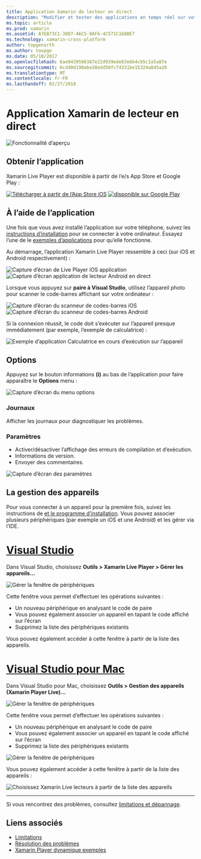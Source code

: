 ```yaml
---
title: Application Xamarin de lecteur en direct
description: "Modifier et tester des applications en temps réel sur votre appareil iOS ou Android"
ms.topic: article
ms.prod: xamarin
ms.assetid: A7EB73C1-38D7-46C5-9AF6-4C571C168BE7
ms.technology: xamarin-cross-platform
author: topgenorth
ms.author: toopge
ms.date: 05/10/2017
ms.openlocfilehash: 6ae0439566387e22d939ede83e6b4cb5c1a5a8fe
ms.sourcegitcommit: 6cd40d190abe38edd50fc74331be15324a845a28
ms.translationtype: MT
ms.contentlocale: fr-FR
ms.lasthandoff: 02/27/2018
---
```

# <a name="xamarin-live-player-app"></a>Application Xamarin de lecteur en direct

![Fonctionnalité d’aperçu](~/media/shared/preview.png)

## <a name="get-the-app"></a>Obtenir l’application

Xamarin Live Player est disponible à partir de l’e/s App Store et Google Play :

[ ![Télécharger à partir de l’App Store iOS](player-images/app-store-badge.svg)](https://itunes.apple.com/us/app/xamarin-live-player/id1228841832?ls=1&mt=8) [ ![disponible sur Google Play](player-images/google-play-badge.png)](https://play.google.com/store/apps/details?id=com.xamarin.live)



## <a name="using-the-app"></a>À l’aide de l’application

Une fois que vous avez installé l’application sur votre téléphone, suivez les [instructions d’installation](~/tools/live-player/install.md) pour se connecter à votre ordinateur. Essayez l’une de le [exemples d’applications](~/tools/live-player/samples.md) pour qu’elle fonctionne.

Au démarrage, l’application Xamarin Live Player ressemble à ceci (sur iOS et Android respectivement) :

![Capture d’écran de Live Player iOS application](player-images/app-iphone-sml.png) ![Capture d’écran application de lecteur Android en direct](player-images/app-android-sml.png)

Lorsque vous appuyez sur **paire à Visual Studio**, utilisez l’appareil photo pour scanner le code-barres affichant sur votre ordinateur :

![Capture d’écran du scanneur de codes-barres iOS](player-images/scan-iphone-sml.png) ![Capture d’écran du scanneur de codes-barres Android](player-images/scan-android-sml.png)

Si la connexion réussit, le code doit s’exécuter sur l’appareil presque immédiatement (par exemple, l’exemple de calculatrice) :

![Exemple d’application Calculatrice en cours d’exécution sur l’appareil](player-images/basic-calculator-iphone-sml.png)

## <a name="options"></a>Options

Appuyez sur le bouton informations **(i)** au bas de l’application pour faire apparaître le **Options** menu :

![Capture d’écran du menu options](player-images/options.png)

### <a name="logs"></a>Journaux

Afficher les journaux pour diagnostiquer les problèmes.

### <a name="settings"></a>Paramètres

* Activer/désactiver l’affichage des erreurs de compilation et d’exécution.
* Informations de version.
* Envoyer des commentaires.

![Capture d’écran des paramètres](player-images/settings.png)

## <a name="managing-devices"></a>La gestion des appareils

Pour vous connecter à un appareil pour la première fois, suivez les instructions de [et le programme d’installation](~/tools/live-player/install.md). Vous pouvez associer plusieurs périphériques (par exemple un iOS et une Android) et les gérer via l’IDE.

# <a name="visual-studiotabvswin"></a>[Visual Studio](#tab/vswin)

Dans Visual Studio, choisissez **Outils > Xamarin Live Player > Gérer les appareils...**

![Gérer la fenêtre de périphériques](player-images/manage-tools-menu-vs.png)

Cette fenêtre vous permet d’effectuer les opérations suivantes :

- Un nouveau périphérique en analysant le code de paire
- Vous pouvez également associer un appareil en tapant le code affiché sur l’écran
- Supprimez la liste des périphériques existants

Vous pouvez également accéder à cette fenêtre à partir de la liste des appareils.

# <a name="visual-studio-for-mactabvsmac"></a>[Visual Studio pour Mac](#tab/vsmac)

Dans Visual Studio pour Mac, choisissez **Outils > Gestion des appareils (Xamarin Player Live)...**

![Gérer la fenêtre de périphériques](player-images/manage-tools-menu.png)

Cette fenêtre vous permet d’effectuer les opérations suivantes :

- Un nouveau périphérique en analysant le code de paire
- Vous pouvez également associer un appareil en tapant le code affiché sur l’écran
- Supprimez la liste des périphériques existants

![Gérer la fenêtre de périphériques](player-images/manage.png)

Vous pouvez également accéder à cette fenêtre à partir de la liste des appareils :

![Choisissez Xamarin Live lecteurs à partir de la liste des appareils](player-images/manage-device-menu.png)

-----

Si vous rencontrez des problèmes, consultez [limitations et dépannage](~/tools/live-player/troubleshooting.md).


## <a name="related-links"></a>Liens associés

- [Limitations](~/tools/live-player/limitations.md)
- [Résolution des problèmes](~/tools/live-player/troubleshooting.md)
- [Xamarin Player dynamique exemples](~/tools/livehttps://developer.xamarin.com/samples.md)
